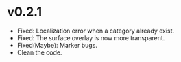 # v0.2.1
- Fixed: Localization error when a category already exist.
- Fixed: The surface overlay is now more transparent.
- Fixed(Maybe): Marker bugs.
- Clean the code.